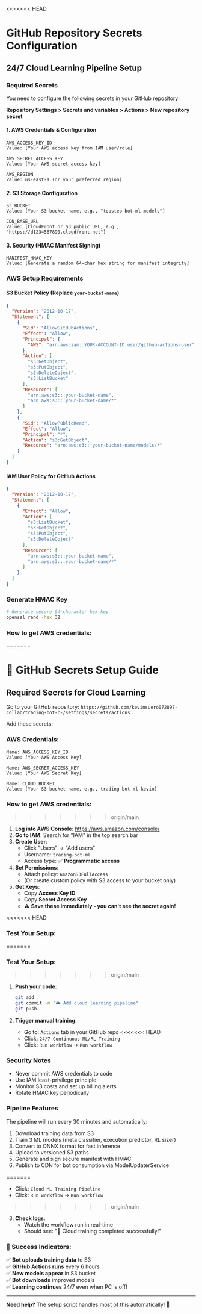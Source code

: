 <<<<<<< HEAD
# GitHub Repository Secrets Configuration
## 24/7 Cloud Learning Pipeline Setup

### Required Secrets

You need to configure the following secrets in your GitHub repository:

**Repository Settings > Secrets and variables > Actions > New repository secret**

#### 1. AWS Credentials & Configuration
```
AWS_ACCESS_KEY_ID
Value: [Your AWS access key from IAM user/role]

AWS_SECRET_ACCESS_KEY  
Value: [Your AWS secret access key]

AWS_REGION
Value: us-east-1 (or your preferred region)
```

#### 2. S3 Storage Configuration
```
S3_BUCKET
Value: [Your S3 bucket name, e.g., "topstep-bot-ml-models"]

CDN_BASE_URL
Value: [CloudFront or S3 public URL, e.g., "https://d1234567890.cloudfront.net"]
```

#### 3. Security (HMAC Manifest Signing)
```
MANIFEST_HMAC_KEY
Value: [Generate a random 64-char hex string for manifest integrity]
```
### AWS Setup Requirements

#### S3 Bucket Policy (Replace `your-bucket-name`)
```json
{
  "Version": "2012-10-17",
  "Statement": [
    {
      "Sid": "AllowGitHubActions",
      "Effect": "Allow",
      "Principal": {
        "AWS": "arn:aws:iam::YOUR-ACCOUNT-ID:user/github-actions-user"
      },
      "Action": [
        "s3:GetObject",
        "s3:PutObject",
        "s3:DeleteObject",
        "s3:ListBucket"
      ],
      "Resource": [
        "arn:aws:s3:::your-bucket-name",
        "arn:aws:s3:::your-bucket-name/*"
      ]
    },
    {
      "Sid": "AllowPublicRead",
      "Effect": "Allow",
      "Principal": "*",
      "Action": "s3:GetObject",
      "Resource": "arn:aws:s3:::your-bucket-name/models/*"
    }
  ]
}
```

#### IAM User Policy for GitHub Actions
```json
{
  "Version": "2012-10-17",
  "Statement": [
    {
      "Effect": "Allow",
      "Action": [
        "s3:ListBucket",
        "s3:GetObject",
        "s3:PutObject",
        "s3:DeleteObject"
      ],
      "Resource": [
        "arn:aws:s3:::your-bucket-name",
        "arn:aws:s3:::your-bucket-name/*"
      ]
    }
  ]
}
```

### Generate HMAC Key
```bash
# Generate secure 64-character hex key
openssl rand -hex 32
```

### How to get AWS credentials:
=======
# 🔐 GitHub Secrets Setup Guide

## **Required Secrets for Cloud Learning**

Go to your GitHub repository: `https://github.com/kevinsuero072897-collab/trading-bot-c-/settings/secrets/actions`

Add these secrets:

### **AWS Credentials:**
```
Name: AWS_ACCESS_KEY_ID
Value: [Your AWS Access Key]

Name: AWS_SECRET_ACCESS_KEY  
Value: [Your AWS Secret Key]

Name: CLOUD_BUCKET
Value: [Your S3 bucket name, e.g., trading-bot-ml-kevin]
```

### **How to get AWS credentials:**
>>>>>>> origin/main

1. **Log into AWS Console**: https://aws.amazon.com/console/
2. **Go to IAM**: Search for "IAM" in the top search bar
3. **Create User**: 
   - Click "Users" → "Add users"
   - Username: `trading-bot-ml`
   - Access type: ✅ **Programmatic access**
4. **Set Permissions**:
   - Attach policy: `AmazonS3FullAccess`
   - (Or create custom policy with S3 access to your bucket only)
5. **Get Keys**:
   - Copy **Access Key ID** 
   - Copy **Secret Access Key**
   - ⚠️ **Save these immediately - you can't see the secret again!**

<<<<<<< HEAD
### Test Your Setup:
=======
### **Test Your Setup:**
>>>>>>> origin/main

1. **Push your code**: 
   ```bash
   git add .
   git commit -m "🌥️ Add cloud learning pipeline"
   git push
   ```

2. **Trigger manual training**:
   - Go to: `Actions` tab in your GitHub repo
<<<<<<< HEAD
   - Click: `24/7 Continuous ML/RL Training`
   - Click: `Run workflow` → `Run workflow`

### Security Notes
- Never commit AWS credentials to code
- Use IAM least-privilege principle  
- Monitor S3 costs and set up billing alerts
- Rotate HMAC key periodically

### Pipeline Features
The pipeline will run every 30 minutes and automatically:
1. Download training data from S3
2. Train 3 ML models (meta classifier, execution predictor, RL sizer)  
3. Convert to ONNX format for fast inference
4. Upload to versioned S3 paths
5. Generate and sign secure manifest with HMAC
6. Publish to CDN for bot consumption via ModelUpdaterService

=======
   - Click: `Cloud ML Training Pipeline`
   - Click: `Run workflow` → `Run workflow`

>>>>>>> origin/main
3. **Check logs**:
   - Watch the workflow run in real-time
   - Should see: "🎯 Cloud training completed successfully!"

### **🎯 Success Indicators:**

✅ **Bot uploads training data** to S3  
✅ **GitHub Actions runs** every 6 hours  
✅ **New models appear** in S3 bucket  
✅ **Bot downloads** improved models  
✅ **Learning continues** 24/7 even when PC is off!

---

**Need help?** The setup script handles most of this automatically! 🚀
